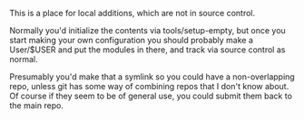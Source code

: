 This is a place for local additions, which are not in source control.

Normally you'd initialize the contents via tools/setup-empty, but once you
start making your own configuration you should probably make a User/$USER and
put the modules in there, and track via source control as normal.

Presumably you'd make that a symlink so you could have a non-overlapping repo,
unless git has some way of combining repos that I don't know about.  Of course
if they seem to be of general use, you could submit them back to the main repo.
